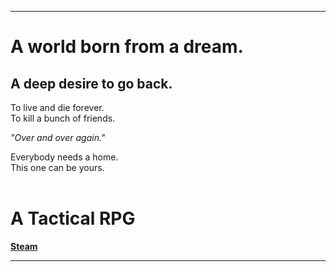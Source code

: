 ----
# A world born from a dream.  
## A deep desire to go back.  
To live and die forever.   
To kill a bunch of friends.  

*"Over and over again."*  

Everybody needs a home.  
This one can be yours.  
<br />

# A Tactical RPG
**[Steam](https://www.google.com](https://store.steampowered.com/app/2169000/TRACHI__ANARCHY/)https://store.steampowered.com/app/2169000/TRACHI__ANARCHY/)**

----
